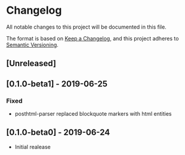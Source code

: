 # Changelog

All notable changes to this project will be documented in this file.

The format is based on [Keep a Changelog](https://keepachangelog.com/en/1.0.0/),
and this project adheres to [Semantic Versioning](https://semver.org/spec/v2.0.0.html).


## [Unreleased]


## [0.1.0-beta1] - 2019-06-25

### Fixed

- posthtml-parser replaced blockquote markers with html entities


## [0.1.0-beta0] - 2019-06-24

- Initial realease

